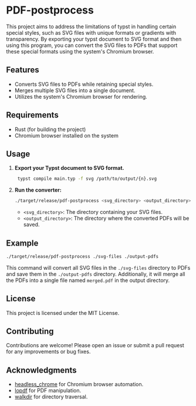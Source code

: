 # PDF-postprocess

This project aims to address the limitations of typst in handling certain special styles, such as SVG files with unique formats or gradients with transparency. By exporting your typst document to SVG format and then using this program, you can convert the SVG files to PDFs that support these special formats using the system's Chromium browser.

## Features

- Converts SVG files to PDFs while retaining special styles.
- Merges multiple SVG files into a single document.
- Utilizes the system's Chromium browser for rendering.

## Requirements

- Rust (for building the project)
- Chromium browser installed on the system

## Usage

1. **Export your Typst document to SVG format.**

    ```bash
     typst compile main.typ -f svg /path/to/output/{n}.svg
    ```

2. **Run the converter:**

   ```bash
   ./target/release/pdf-postprocess <svg_directory> <output_directory>
   ```

   - `<svg_directory>`: The directory containing your SVG files.
   - `<output_directory>`: The directory where the converted PDFs will be saved.

## Example

```bash
./target/release/pdf-postprocess ./svg-files ./output-pdfs
```

This command will convert all SVG files in the `./svg-files` directory to PDFs and save them in the `./output-pdfs` directory. Additionally, it will merge all the PDFs into a single file named `merged.pdf` in the output directory.

## License

This project is licensed under the MIT License.

## Contributing

Contributions are welcome! Please open an issue or submit a pull request for any improvements or bug fixes.

## Acknowledgments

- [headless_chrome](https://docs.rs/headless_chrome/latest/headless_chrome/) for Chromium browser automation.
- [lopdf](https://docs.rs/lopdf/latest/lopdf/) for PDF manipulation.
- [walkdir](https://docs.rs/walkdir/latest/walkdir/) for directory traversal.
